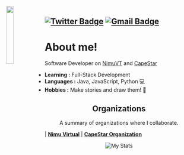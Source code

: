 <img align='left' src='https://www.pinclipart.com/picdir/big/172-1724637_scaled-1-undertale-frisk-sprite-gif-clipart.png' width='20%'> 

[![Twitter Badge](https://img.shields.io/badge/-fennekovt-1ca0f1?style=flat-square&logo=twitter&logoColor=white&link=https://twitter.com/veir1)](https://twitter.com/veir1) [![Gmail Badge](https://img.shields.io/badge/-veir@capestar.net-c14438?style=flat-square&logo=Gmail&logoColor=white&link=mailto:veir@capestar.net)](mailto:veir@capestar.net) 
---------------------------------------------------------------------------------------------------------------------------------------------------------------------------------
# About me!
Software Developer on [NimuVT](https://twitter.com/nimuvt) and [CapeStar](https://twitter.com/capestar)

-  **Learning :** Full-Stack Development
-  **Languages :** Java, JavaScript, Python 💻
-  **Hobbies :** Make stories and draw them! 📕

<h2 align="center">Organizations</h2>
<p align="center">A summary of organizations where I collaborate.</p>

| <a href="https://twitter.com/nimuvt" target="_blank">**Nimu Virtual**</a> | <a href="https://twitter.com/CapeStarX" target="_blank">**CapeStar Organization**</a>
<p align="center">
  <img alt="My Stats" src="https://github-readme-stats.vercel.app/api?username=veir1&show_icons=true&theme=radical">
</p>
